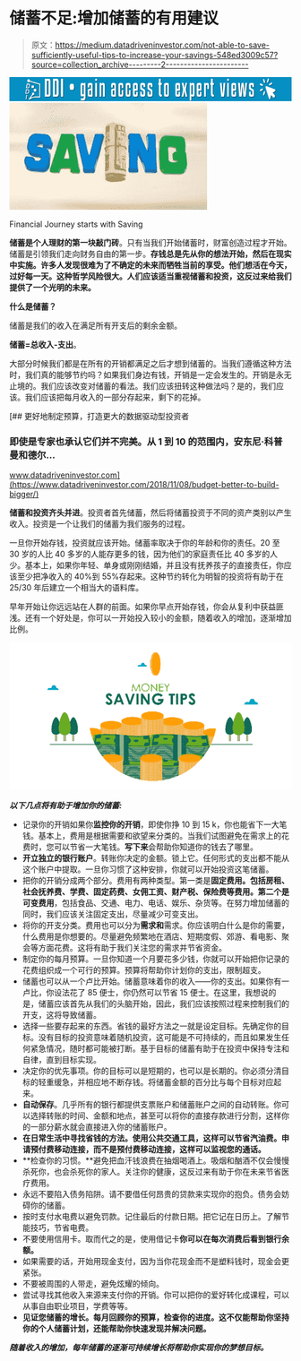 # 储蓄不足:增加储蓄的有用建议

> 原文：<https://medium.datadriveninvestor.com/not-able-to-save-sufficiently-useful-tips-to-increase-your-savings-548ed3009c57?source=collection_archive---------2----------------------->

[![](img/8a4769c77e84667a3c039b23023188c0.png)](http://www.track.datadriveninvestor.com/1B9E)![](img/5abb684479fe5caca135786de2eb6312.png)

Financial Journey starts with Saving

**储蓄是个人理财的第一块敲门砖**。只有当我们开始储蓄时，财富创造过程才开始。储蓄是引领我们走向财务自由的第一步。**存钱总是先从你的想法开始，然后在现实中实施。许多人发现很难为了不确定的未来而牺牲当前的享受。他们想活在今天，过好每一天。这种哲学风险很大。人们应该适当重视储蓄和投资，这反过来给我们提供了一个光明的未来。**

**什么是储蓄？**

储蓄是我们的收入在满足所有开支后的剩余金额。

**储蓄=总收入-支出**。

大部分时候我们都是在所有的开销都满足之后才想到储蓄的。当我们遵循这种方法时，我们真的能够节约吗？如果我们身边有钱，开销是一定会发生的。开销是永无止境的。我们应该改变对储蓄的看法。我们应该扭转这种做法吗？是的，我们应该。我们应该把每月收入的一部分存起来，剩下的花掉。

[](https://www.datadriveninvestor.com/2018/11/08/budget-better-to-build-bigger/) [## 更好地制定预算，打造更大的数据驱动型投资者

### 即使是专家也承认它们并不完美。从 1 到 10 的范围内，安东尼·科普曼和德尔…

www.datadriveninvestor.com](https://www.datadriveninvestor.com/2018/11/08/budget-better-to-build-bigger/) 

**储蓄和投资齐头并进**。投资者首先储蓄，然后将储蓄投资于不同的资产类别以产生收入。投资是一个让我们的储蓄为我们服务的过程。

一旦你开始存钱，投资就应该开始。储蓄率取决于你的年龄和你的责任。20 至 30 岁的人比 40 多岁的人能存更多的钱，因为他们的家庭责任比 40 多岁的人少。基本上，如果你年轻、单身或刚刚结婚，并且没有抚养孩子的直接责任，你应该至少把净收入的 40%到 55%存起来。这种节约转化为明智的投资将有助于在 25/30 年后建立一个相当大的语料库。

早年开始让你远远站在人群的前面。如果你早点开始存钱，你会从复利中获益匪浅。还有一个好处是，你可以一开始投入较小的金额，随着收入的增加，逐渐增加比例。

![](img/78be5dc7c99cc2634c650867c8179e51.png)

***以下几点将有助于增加你的储蓄:***

*   记录你的开销如果你**监控你的开销**，即使你挣 10 到 15 k，你也能省下一大笔钱。基本上，费用是根据需要和欲望来分类的。当我们试图避免在需求上的花费时，您可以节省一大笔钱。**写下来**会帮助你知道你的钱去了哪里。
*   **开立独立的银行账户**。转账你决定的金额。锁上它。任何形式的支出都不能从这个账户中提取。一旦你习惯了这种安排，你就可以开始投资这笔储蓄。
*   把你的开销分成两个部分。费用有两种类型。第一类是**固定费用。**包括房租、社会抚养费、学费、固定药费、女佣工资、财产税、保险费等费用。第二个是**可变费用**，包括食品、交通、电力、电话、娱乐、杂货等。在努力增加储蓄的同时，我们应该关注固定支出，尽量减少可变支出。
*   将你的开支分类。费用也可以分为**需求和**需求。你应该明白什么是你的需要，什么费用是你想要的。尽量避免频繁地在酒店、短期度假、郊游、看电影、聚会等方面花费。这将有助于我们关注您的需求并节省资金。
*   制定你的每月预算。一旦你知道一个月要花多少钱，你就可以开始把你记录的花费组织成一个可行的预算。预算将帮助你计划你的支出，限制超支。
*   储蓄也可以从一个卢比开始。储蓄意味着你的收入——你的支出。如果你有一卢比，你设法花了 85 便士，你仍然可以节省 15 便士。在这里，我想说的是，储蓄应该首先从我们的头脑开始，因此，我们应该按照过程来控制我们的开支，这将导致储蓄。
*   选择一些要存起来的东西。省钱的最好方法之一就是设定目标。先确定你的目标。没有目标的投资意味着随机投资，这可能是不可持续的，而且如果发生任何紧急情况，随时都可能被打断。基于目标的储蓄有助于在投资中保持专注和自律，直到目标实现。
*   决定你的优先事项。你的目标可以是短期的，也可以是长期的。你必须分清目标的轻重缓急，并相应地不断存钱。将储蓄金额的百分比与每个目标对应起来。
*   **自动保存**。几乎所有的银行都提供支票账户和储蓄账户之间的自动转账。你可以选择转账的时间、金额和地点，甚至可以将你的直接存款进行分割，这样你的一部分薪水就会直接进入你的储蓄账户。
*   **在日常生活中寻找省钱的方法。使用公共交通工具，这样可以节省汽油费。申请预付费移动连接，而不是预付费移动连接，这样可以监视您的通话。**
*   **检查你的习惯。**避免把血汗钱浪费在抽烟喝酒上。吸烟和酗酒不仅会慢慢杀死你，也会杀死你的家人。关注你的健康，这反过来有助于你在未来节省医疗费用。
*   永远不要陷入债务陷阱。请不要借任何昂贵的贷款来实现你的抱负。债务会妨碍你的储蓄。
*   按时支付水电费以避免罚款。记住最后的付款日期。把它记在日历上。了解节能技巧，节省电费。
*   不要使用信用卡。取而代之的是，使用借记卡**你可以在每次消费后看到银行余额。**
*   如果需要的话，开始用现金支付，因为当你花现金而不是塑料钱时，现金会更紧张。
*   不要被周围的人带走，避免炫耀的倾向。
*   尝试寻找其他收入来源来支付你的开销。你可以把你的爱好转化成课程，可以从事自由职业项目，学费等等。
*   **见证您储蓄的增长。每月回顾你的预算，检查你的进度。这不仅能帮助你坚持你的个人储蓄计划，还能帮助你快速发现并解决问题。**

***随着收入的增加，每年储蓄的逐渐可持续增长将帮助你实现你的梦想目标。***